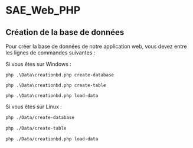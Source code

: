 # SAE_Web_PHP

## Création de la base de données
Pour créer la base de données de notre application web, vous devez entre les lignes de commandes suivantes :

Si vous êtes sur Windows :
```shell
php .\Data\creationbd.php create-database

php .\Data\creationbd.php create-table

php .\Data\creationbd.php load-data
```

Si vous êtes sur Linux :
```bash
php ./Data/create-database

php ./Data/create-table

php ./Data/creationbd.php load-data
```

